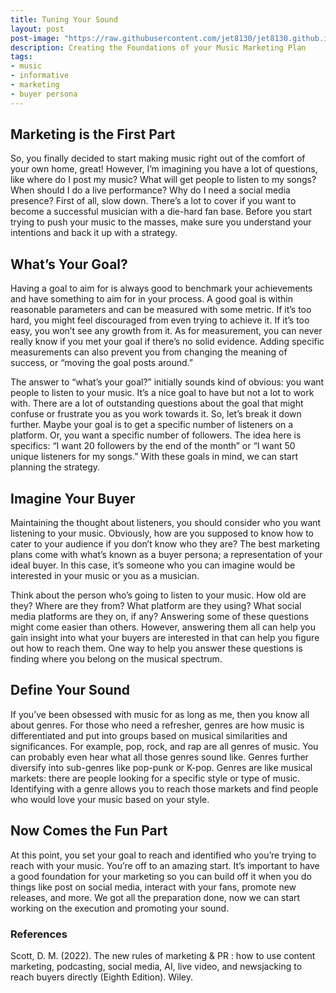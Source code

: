 ```yaml
---
title: Tuning Your Sound
layout: post
post-image: "https://raw.githubusercontent.com/jet8130/jet8130.github.io/master/assets/images/Cover2.png"
description: Creating the Foundations of your Music Marketing Plan
tags:
- music
- informative
- marketing
- buyer persona
---
```

## Marketing is the First Part
So, you finally decided to start making music right out of the comfort of your own home, great! However, I’m imagining you have a lot of questions, like where do I post my music? What will get people to listen to my songs? When should I do a live performance? Why do I need a social media presence? First of all, slow down. There’s a lot to cover if you want to become a successful musician with a die-hard fan base. Before you start trying to push your music to the masses, make sure you understand your intentions and back it up with a strategy. 

## What’s Your Goal?
Having a goal to aim for is always good to benchmark your achievements and have something to aim for in your process. A good goal is within reasonable parameters and can be measured with some metric. If it’s too hard, you might feel discouraged from even trying to achieve it. If it’s too easy, you won’t see any growth from it. As for measurement, you can never really know if you met your goal if there’s no solid evidence. Adding specific measurements can also prevent you from changing the meaning of success, or “moving the goal posts around.”

The answer to “what’s your goal?” initially sounds kind of obvious: you want people to listen to your music. It’s a nice goal to have but not a lot to work with. There are a lot of outstanding questions about the goal that might confuse or frustrate you as you work towards it. So, let’s break it down further. Maybe your goal is to get a specific number of listeners on a platform. Or, you want a specific number of followers. The idea here is specifics: “I want 20 followers by the end of the month” or “I want 50 unique listeners for my songs.” With these goals in mind, we can start planning the strategy.

## Imagine Your Buyer
Maintaining the thought about listeners, you should consider who you want listening to your music. Obviously, how are you supposed to know how to cater to your audience if you don’t know who they are?  The best marketing plans come with what’s known as a buyer persona; a representation of your ideal buyer. In this case, it’s someone who you can imagine would be interested in your music or you as a musician.

Think about the person who’s going to listen to your music. How old are they? Where are they from? What platform are they using? What social media platforms are they on, if any? Answering some of these questions might come easier than others. However, answering them all can help you gain insight into what your buyers are interested in that can help you figure out how to reach them. One way to help you answer these questions is finding where you belong on the musical spectrum. 

## Define Your Sound
If you’ve been obsessed with music for as long as me, then you know all about genres. For those who need a refresher, genres are how music is differentiated and put into groups based on musical similarities and significances. For example, pop, rock, and rap are all genres of music. You can probably even hear what all those genres sound like. Genres further diversify into sub-genres like pop-punk or K-pop. Genres are like musical markets: there are people looking for a specific style or type of music. Identifying with a genre allows you to reach those markets and find people who would love your music based on your style.

## Now Comes the Fun Part
At this point, you set your goal to reach and identified who you’re trying to reach with your music. You’re off to an amazing start. It’s important to have a good foundation for your marketing so you can build off it when you do things like post on social media, interact with your fans, promote new releases, and more. We got all the preparation done, now we can start working on the execution and promoting your sound. 


### References
Scott, D. M. (2022). The new rules of marketing & PR : how to use content marketing, podcasting, social media, AI, live video, and newsjacking to reach buyers directly (Eighth Edition). Wiley.